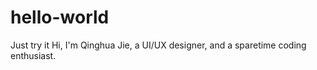 # hello-world
Just try it
Hi, I'm Qinghua Jie, a UI/UX designer, and a sparetime coding enthusiast.
